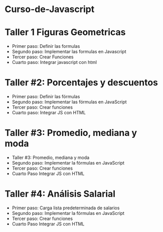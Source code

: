 # Curso-de-Javascript

# Taller 1 Figuras Geometricas

- Primer paso: Definir las formulas
- Segundo paso: Implementar las formulas en Javascript
- Tercer paso: Crear Funciones
- Cuarto paso: Integrar javascript con html

# Taller #2: Porcentajes y descuentos
- Primer paso: Definir las fórmulas
- Segundo paso: Implementar las fórmulas en JavaScript
- Tercer paso: Crear funciones
- Cuarto paso: Integrar JS con HTML

# Taller #3: Promedio, mediana y moda

- Taller #3: Promedio, mediana y moda
- Segundo paso: Implementar la fórmulas en JavaScript
- Tercer paso: Crear funciones
- Cuarto Paso Integrar JS con HTML

# Taller #4: Análisis Salarial
- Primer paso: Carga lista predeterminada de salarios
- Segundo paso: Implementar la fórmulas en JavaScript
- Tercer paso: Crear funciones
- Cuarto Paso Integrar JS con HTML









